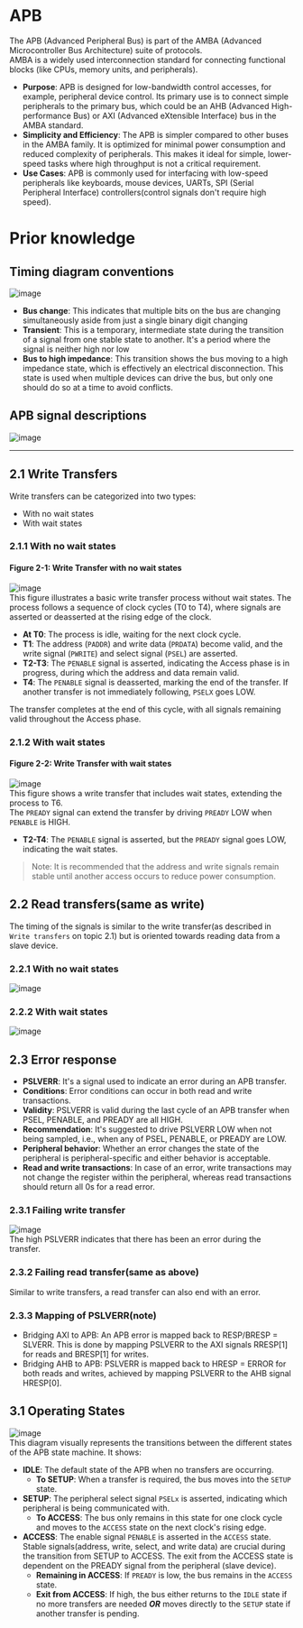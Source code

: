 # APB
The APB (Advanced Peripheral Bus) is part of the AMBA (Advanced Microcontroller Bus Architecture) suite of protocols.<br>
AMBA is a widely used interconnection standard for connecting functional blocks (like CPUs, memory units, and peripherals).
- **Purpose**: APB is designed for low-bandwidth control accesses, for example, peripheral device control. Its primary use is to connect simple peripherals to the primary bus, which could be an AHB (Advanced High-performance Bus) or AXI (Advanced eXtensible Interface) bus in the AMBA standard.
- **Simplicity and Efficiency**: The APB is simpler compared to other buses in the AMBA family. It is optimized for minimal power consumption and reduced complexity of peripherals. This makes it ideal for simple, lower-speed tasks where high throughput is not a critical requirement.
- **Use Cases**: APB is commonly used for interfacing with low-speed peripherals like keyboards, mouse devices, UARTs, SPI (Serial Peripheral Interface) controllers(control signals don't require high speed).

# Prior knowledge
## Timing diagram conventions
![image](https://github.com/vacu9708/Embedded-system/assets/67142421/3790f151-9edd-4f73-bfe7-688a5ebd81aa)<br>
- **Bus change**: This indicates that multiple bits on the bus are changing simultaneously aside from just a single binary digit changing
- **Transient**: This is a temporary, intermediate state during the transition of a signal from one stable state to another. It's a period where the signal is neither high nor low
- **Bus to high impedance**: This transition shows the bus moving to a high impedance state, which is effectively an electrical disconnection. This state is used when multiple devices can drive the bus, but only one should do so at a time to avoid conflicts.
## APB signal descriptions
![image](https://github.com/vacu9708/Embedded-system/assets/67142421/8f10bae0-5a3f-402f-ad1c-8222b0c96050)

---

## 2.1 Write Transfers
Write transfers can be categorized into two types:
- With no wait states
- With wait states

### 2.1.1 With no wait states
#### Figure 2-1: Write Transfer with no wait states
![image](https://github.com/vacu9708/Embedded-system/assets/67142421/2551b682-e344-436e-88f2-accb65248134)<br>
This figure illustrates a basic write transfer process without wait states. The process follows a sequence of clock cycles (T0 to T4), where signals are asserted or deasserted at the rising edge of the clock.
- **At T0**: The process is idle, waiting for the next clock cycle.
- **T1**: The address (`PADDR`) and write data (`PRDATA`) become valid, and the write signal (`PWRITE`) and select signal (`PSEL`) are asserted.
- **T2-T3**: The `PENABLE` signal is asserted, indicating the Access phase is in progress, during which the address and data remain valid.
- **T4**: The `PENABLE` signal is deasserted, marking the end of the transfer. If another transfer is not immediately following, `PSELX` goes LOW.

The transfer completes at the end of this cycle, with all signals remaining valid throughout the Access phase.

### 2.1.2 With wait states
#### Figure 2-2: Write Transfer with wait states
![image](https://github.com/vacu9708/Embedded-system/assets/67142421/c505560d-11bf-4bd2-a303-0040d8cc97d5)<br>
This figure shows a write transfer that includes wait states, extending the process to T6.<br>
The `PREADY` signal can extend the transfer by driving `PREADY` LOW when `PENABLE` is HIGH.
- **T2-T4**: The `PENABLE` signal is asserted, but the `PREADY` signal goes LOW, indicating the wait states.

>Note: It is recommended that the address and write signals remain stable until another access occurs to reduce power consumption.

## 2.2 Read transfers(same as write)
The timing of the signals is similar to the write transfer(as described in `Write transfers` on topic 2.1) but is oriented towards reading data from a slave device.
### 2.2.1 With no wait states
![image](https://github.com/vacu9708/Embedded-system/assets/67142421/5ddc5641-77af-494e-ba1b-7315073f7307)
### 2.2.2 With wait states
![image](https://github.com/vacu9708/Embedded-system/assets/67142421/e4b9f09d-0550-4c3a-8858-034f94e38023)

## 2.3 Error response
- **PSLVERR**: It's a signal used to indicate an error during an APB transfer.
- **Conditions**: Error conditions can occur in both read and write transactions.
- **Validity**: PSLVERR is valid during the last cycle of an APB transfer when PSEL, PENABLE, and PREADY are all HIGH.
- **Recommendation**: It's suggested to drive PSLVERR LOW when not being sampled, i.e., when any of PSEL, PENABLE, or PREADY are LOW.
- **Peripheral behavior**: Whether an error changes the state of the peripheral is peripheral-specific and either behavior is acceptable.
- **Read and write transactions**: In case of an error, write transactions may not change the register within the peripheral, whereas read transactions should return all 0s for a read error.
### 2.3.1 Failing write transfer
![image](https://github.com/vacu9708/Embedded-system/assets/67142421/4b734167-271d-4d3d-8447-a94ecc903bbb)<br>
The high PSLVERR indicates that there has been an error during the transfer.
### 2.3.2 Failing read transfer(same as above)
Similar to write transfers, a read transfer can also end with an error.
### 2.3.3 Mapping of PSLVERR(note)
- Bridging AXI to APB: An APB error is mapped back to RESP/BRESP = SLVERR. This is done by mapping PSLVERR to the AXI signals RRESP[1] for reads and BRESP[1] for writes.
- Bridging AHB to APB: PSLVERR is mapped back to HRESP = ERROR for both reads and writes, achieved by mapping PSLVERR to the AHB signal HRESP[0].

## 3.1 Operating States
![image](https://github.com/vacu9708/Embedded-system/assets/67142421/a8460f1a-998f-4c12-9ad0-cbcc1003104d)<br>
This diagram visually represents the transitions between the different states of the APB state machine. It shows:
- **IDLE**: The default state of the APB when no transfers are occurring.
  - **To SETUP**: When a transfer is required, the bus moves into the `SETUP` state.
- **SETUP**: The peripheral select signal `PSELx` is asserted, indicating which peripheral is being communicated with.
  - **To ACCESS**: The bus only remains in this state for one clock cycle and moves to the `ACCESS` state on the next clock's rising edge.
- **ACCESS**: The enable signal `PENABLE` is asserted in the `ACCESS` state. Stable signals(address, write, select, and write data) are crucial during the transition from SETUP to ACCESS. The exit from the ACCESS state is dependent on the PREADY signal from the peripheral (slave device).
  - **Remaining in ACCESS**: If `PREADY` is low, the bus remains in the `ACCESS` state.
  - **Exit from ACCESS**: If high, the bus either returns to the `IDLE` state if no more transfers are needed ***OR*** moves directly to the `SETUP` state if another transfer is pending.
